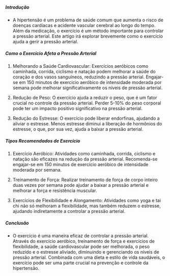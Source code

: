 ##### Introdução
* A hipertensão é um problema de saúde comum que aumenta o risco de doenças cardíacas e acidente vascular cerebral ao longo do tempo. Além da medicação, o exercício é um método importante para controlar a pressão arterial. Este artigo irá explorar brevemente como o exercício ajuda a gerir a pressão arterial.

##### Como o Exercício Afeta a Pressão Arterial
1. Melhorando a Saúde Cardiovascular: Exercícios aeróbicos como caminhada, corrida, ciclismo e natação podem melhorar a saúde do coração e dos vasos sanguíneos, reduzindo a pressão arterial. Engajar-se em 150 minutos de exercício aeróbico de intensidade moderada por semana pode melhorar significativamente os níveis de pressão arterial.

2. Redução de Peso: O exercício ajuda a reduzir o peso, que é um fator crucial no controle da pressão arterial. Perder 5-10% do peso corporal pode ter um impacto positivo significativo na pressão arterial.

3. Redução do Estresse: O exercício pode liberar endorfinas, ajudando a aliviar o estresse. Menos estresse diminui a liberação de hormônios do estresse, o que, por sua vez, ajuda a baixar a pressão arterial.

##### Tipos Recomendados de Exercício
1. Exercício Aeróbico: Atividades como caminhada, corrida, ciclismo e natação são eficazes na redução da pressão arterial. Recomenda-se engajar-se em 150 minutos de exercício aeróbico de intensidade moderada por semana.

2. Treinamento de Força: Realizar treinamento de força de corpo inteiro duas vezes por semana pode ajudar a baixar a pressão arterial e melhorar a força e resistência muscular.

3. Exercícios de Flexibilidade e Alongamento: Atividades como yoga e tai chi não só melhoram a flexibilidade, mas também reduzem o estresse, ajudando indiretamente a controlar a pressão arterial.

##### Conclusão
* O exercício é uma maneira eficaz de controlar a pressão arterial. Através do exercício aeróbico, treinamento de força e exercícios de flexibilidade, a saúde cardiovascular pode ser melhorada, o peso reduzido e o estresse aliviado, diminuindo e gerenciando os níveis de pressão arterial. Combinada com uma dieta e estilo de vida saudáveis, o exercício pode ser uma parte crucial na prevenção e controle da hipertensão.